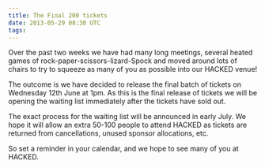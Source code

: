 ```yaml
---
title: The Final 200 tickets
date: 2013-05-29 08:30 UTC
tags:
---
```

Over the past two weeks we have had many long meetings, several heated games of rock-paper-scissors-lizard-Spock and moved around lots of chairs to try to squeeze as many of you as possible into our HACKED venue!

The outcome is we have decided to release the final batch of tickets on Wednesday 12th June at 1pm. As this is the final release of tickets we will be opening the waiting list immediately after the tickets have sold out.

The exact process for the waiting list will be announced in early July. We hope it will allow an extra 50-100 people to attend HACKED as tickets are returned from cancellations, unused sponsor allocations, etc.

So set a reminder in your calendar, and we hope to see many of you at HACKED.